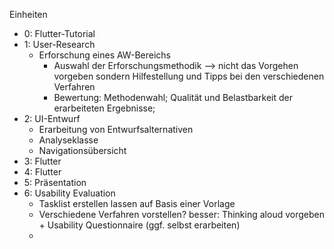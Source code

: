 
Einheiten
- 0: Flutter-Tutorial
- 1: User-Research
	- Erforschung eines AW-Bereichs
		- Auswahl der Erforschungsmethodik --> nicht das Vorgehen vorgeben sondern Hilfestellung und Tipps bei den verschiedenen Verfahren
		- Bewertung: Methodenwahl; Qualität und Belastbarkeit der erarbeiteten Ergebnisse;  
- 2: UI-Entwurf
	- Erarbeitung von Entwurfsalternativen
	- Analyseklasse
	- Navigationsübersicht
- 3: Flutter
- 4: Flutter
- 5: Präsentation
- 6: Usability Evaluation
	- Tasklist erstellen lassen auf Basis einer Vorlage
	- Verschiedene Verfahren vorstellen? besser: Thinking aloud vorgeben + Usability Questionnaire (ggf. selbst erarbeiten)
	- 